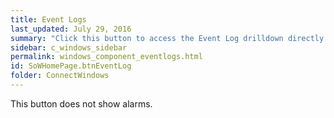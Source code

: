 ```yaml
---
title: Event Logs
last_updated: July 29, 2016
summary: "Click this button to access the Event Log drilldown directly from the main window."
sidebar: c_windows_sidebar
permalink: windows_component_eventlogs.html
id: SoWHomePage.btnEventLog
folder: ConnectWindows
---
```



This button does not show alarms.
